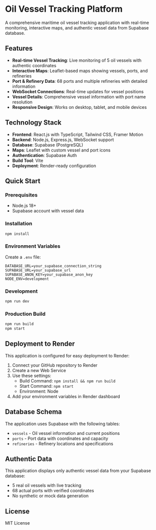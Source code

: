 # Oil Vessel Tracking Platform

A comprehensive maritime oil vessel tracking application with real-time monitoring, interactive maps, and authentic vessel data from Supabase database.

## Features

- **Real-time Vessel Tracking**: Live monitoring of 5 oil vessels with authentic coordinates
- **Interactive Maps**: Leaflet-based maps showing vessels, ports, and refineries
- **Port & Refinery Data**: 68 ports and multiple refineries with detailed information
- **WebSocket Connections**: Real-time updates for vessel positions
- **Vessel Details**: Comprehensive vessel information with port name resolution
- **Responsive Design**: Works on desktop, tablet, and mobile devices

## Technology Stack

- **Frontend**: React.js with TypeScript, Tailwind CSS, Framer Motion
- **Backend**: Node.js, Express.js, WebSocket support
- **Database**: Supabase (PostgreSQL)
- **Maps**: Leaflet with custom vessel and port icons
- **Authentication**: Supabase Auth
- **Build Tool**: Vite
- **Deployment**: Render-ready configuration

## Quick Start

### Prerequisites
- Node.js 18+
- Supabase account with vessel data

### Installation
```bash
npm install
```

### Environment Variables
Create a `.env` file:
```
DATABASE_URL=your_supabase_connection_string
SUPABASE_URL=your_supabase_url
SUPABASE_ANON_KEY=your_supabase_anon_key
NODE_ENV=development
```

### Development
```bash
npm run dev
```

### Production Build
```bash
npm run build
npm start
```

## Deployment to Render

This application is configured for easy deployment to Render:

1. Connect your GitHub repository to Render
2. Create a new Web Service
3. Use these settings:
   - Build Command: `npm install && npm run build`
   - Start Command: `npm start`
   - Environment: Node
4. Add your environment variables in Render dashboard

## Database Schema

The application uses Supabase with the following tables:
- `vessels` - Oil vessel information and current positions
- `ports` - Port data with coordinates and capacity
- `refineries` - Refinery locations and specifications

## Authentic Data

This application displays only authentic vessel data from your Supabase database:
- 5 real oil vessels with live tracking
- 68 actual ports with verified coordinates
- No synthetic or mock data generation

## License

MIT License